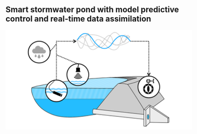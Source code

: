 ## Smart stormwater pond with model predictive control and real-time data assimilation

![RLagent](./graphic.png)

